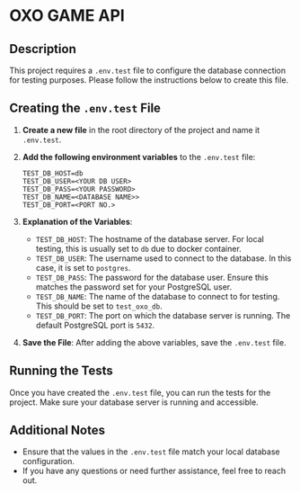 # OXO GAME API

## Description

This project requires a `.env.test` file to configure the database connection for testing purposes. Please follow the instructions below to create this file.

## Creating the `.env.test` File

1. **Create a new file** in the root directory of the project and name it `.env.test`.

2. **Add the following environment variables** to the `.env.test` file:

   ```env
   TEST_DB_HOST=db
   TEST_DB_USER=<YOUR DB USER>
   TEST_DB_PASS=<YOUR PASSWORD>
   TEST_DB_NAME=<DATABASE NAME>>
   TEST_DB_PORT=<PORT NO.>
   ```

3. **Explanation of the Variables**:
   - `TEST_DB_HOST`: The hostname of the database server. For local testing, this is usually set to `db` due to docker container.
   - `TEST_DB_USER`: The username used to connect to the database. In this case, it is set to `postgres`.
   - `TEST_DB_PASS`: The password for the database user. Ensure this matches the password set for your PostgreSQL user.
   - `TEST_DB_NAME`: The name of the database to connect to for testing. This should be set to `test_oxo_db`.
   - `TEST_DB_PORT`: The port on which the database server is running. The default PostgreSQL port is `5432`.

4. **Save the File**: After adding the above variables, save the `.env.test` file.

## Running the Tests

Once you have created the `.env.test` file, you can run the tests for the project. Make sure your database server is running and accessible.

## Additional Notes

- Ensure that the values in the `.env.test` file match your local database configuration.
- If you have any questions or need further assistance, feel free to reach out.

